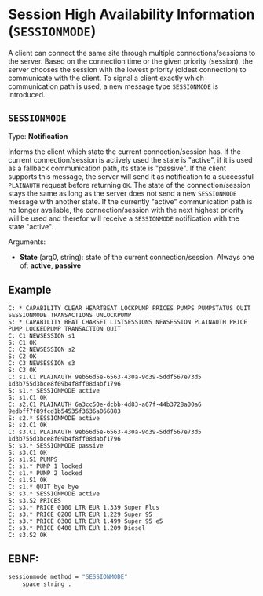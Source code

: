 # Session High Availability Information (`SESSIONMODE`)

A client can connect the same site through multiple connections/sessions to the server. Based on the connection time or the given priority (session), the server chooses the session with the lowest priority (oldest connection) to communicate with the client. To signal a client exactly which communication path is used, a new message type `SESSIONMODE` is introduced.

## `SESSIONMODE`

Type: **Notification**

Informs the client which state the current connection/session has. If the current connection/session is actively used the state is "active", if it is used as a fallback communication path, its state is "passive". If the client supports this message, the server will send it as notification to a successful `PLAINAUTH` request before returning `OK`. The state of the connection/session stays the same as long as the server does not send a new `SESSIONMODE` message with another state. If the currently "active" communication path is no longer available, the connection/session with the next highest priority will be used and therefor will receive a `SESSIONMODE` notification with the state "active".

Arguments:

- **State** (arg0, string): state of the current connection/session. Always one of: **active**, **passive**

## Example

```
C: * CAPABILITY CLEAR HEARTBEAT LOCKPUMP PRICES PUMPS PUMPSTATUS QUIT SESSIONMODE TRANSACTIONS UNLOCKPUMP
S: * CAPABILITY BEAT CHARSET LISTSESSIONS NEWSESSION PLAINAUTH PRICE PUMP LOCKEDPUMP TRANSACTION QUIT
C: C1 NEWSESSION s1
S: C1 OK
C: C2 NEWSESSION s2
S: C2 OK
C: C3 NEWSESSION s3
S: C3 OK
C: s1.C1 PLAINAUTH 9eb56d5e-6563-430a-9d39-5ddf567e73d5 1d3b755d3bce8f09b4f8ff08dabf1796
S: s1.* SESSIONMODE active
S: s1.C1 OK
C: s2.C1 PLAINAUTH 6a3cc50e-dcbb-4d83-a67f-44b3728a00a6 9edbff7f89fcd1b54535f3636a066883
S: s2.* SESSIONMODE active
S: s2.C1 OK
C: s3.C1 PLAINAUTH 9eb56d5e-6563-430a-9d39-5ddf567e73d5 1d3b755d3bce8f09b4f8ff08dabf1796
S: s3.* SESSIONMODE passive
S: s3.C1 OK
S: s1.S1 PUMPS
C: s1.* PUMP 1 locked
C: s1.* PUMP 2 locked
C: s1.S1 OK
C: s1.* QUIT bye bye
S: s3.* SESSIONMODE active
S: s3.S2 PRICES
C: s3.* PRICE 0100 LTR EUR 1.339 Super Plus
C: s3.* PRICE 0200 LTR EUR 1.229 Super 95
C: s3.* PRICE 0300 LTR EUR 1.499 Super 95 e5
C: s3.* PRICE 0400 LTR EUR 1.209 Diesel
C: s3.S2 OK
```

## EBNF:

```bash
sessionmode_method = "SESSIONMODE"
	space string .
```
